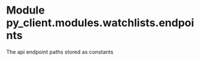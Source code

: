 Module py_client.modules.watchlists.endpoints
=============================================
The api endpoint paths stored as constants
